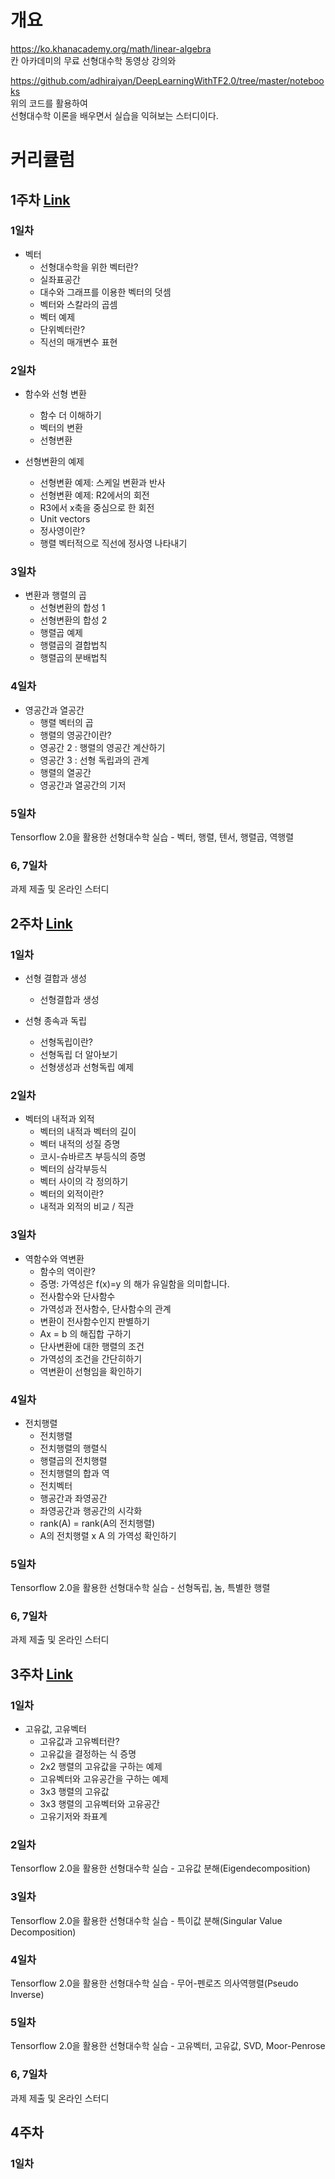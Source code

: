 # 개요

https://ko.khanacademy.org/math/linear-algebra \
칸 아카데미의 무료 선형대수학 동영상 강의와

https://github.com/adhiraiyan/DeepLearningWithTF2.0/tree/master/notebooks \
위의 코드를 활용하여\
선형대수학 이론을 배우면서 실습을 익혀보는 스터디이다.

# 커리큘럼

## 1주차 [Link](https://github.com/ii200400/studypie_memo/tree/master/Linear_algebra_for_M/1week)

### 1일차

+ 벡터
  + 선형대수학을 위한 벡터란?
  + 실좌표공간
  + 대수와 그래프를 이용한 벡터의 덧셈
  + 벡터와 스칼라의 곱셈
  + 벡터 예제
  + 단위벡터란?
  + 직선의 매개변수 표현

### 2일차

+ 함수와 선형 변환
  + 함수 더 이해하기
  + 벡터의 변환
  + 선형변환

+ 선형변환의 예제
  + 선형변환 예제: 스케일 변환과 반사
  + 선형변환 예제: R2에서의 회전
  + R3에서 x축을 중심으로 한 회전
  + Unit vectors
  + 정사영이란?
  + 행렬 벡터적으로 직선에 정사영 나타내기

### 3일차

+ 변환과 행렬의 곱
  + 선형변환의 합성 1
  + 선형변환의 합성 2
  + 행렬곱 예제
  + 행렬곱의 결합법칙
  + 행렬곱의 분배법칙
  
### 4일차

+ 영공간과 열공간
  + 행렬 벡터의 곱
  + 행렬의 영공간이란?
  + 영공간 2 : 행렬의 영공간 계산하기
  + 영공간 3 : 선형 독립과의 관계
  + 행렬의 열공간
  + 영공간과 열공간의 기저


### 5일차

Tensorflow 2.0을 활용한 선형대수학 실습 - 벡터, 행렬, 텐서, 행렬곱, 역행렬

### 6, 7일차

과제 제출 및 온라인 스터디 

## 2주차 [Link](https://github.com/ii200400/studypie_memo/tree/master/Linear_algebra_for_M/2week)

### 1일차

+ 선형 결합과 생성 
  + 선형결합과 생성
 
+ 선형 종속과 독립
  + 선형독립이란?
  + 선형독립 더 알아보기
  + 선형생성과 선형독립 예제

### 2일차

+ 벡터의 내적과 외적
  + 벡터의 내적과 벡터의 길이
  + 벡터 내적의 성질 증명
  + 코시-슈바르츠 부등식의 증명
  + 벡터의 삼각부등식
  + 벡터 사이의 각 정의하기
  + 벡터의 외적이란?
  + 내적과 외적의 비교 / 직관

### 3일차

+ 역함수와 역변환
  + 함수의 역이란?
  + 증명: 가역성은 f(x)=y 의 해가 유일함을 의미합니다.
  + 전사함수와 단사함수
  + 가역성과 전사함수, 단사함수의 관계
  + 변환이 전사함수인지 판별하기
  + Ax = b 의 해집합 구하기
  + 단사변환에 대한 행렬의 조건
  + 가역성의 조건을 간단히하기
  + 역변환이 선형임을 확인하기

### 4일차 

+ 전치행렬
  + 전치행렬
  + 전치행렬의 행렬식
  + 행렬곱의 전치행렬
  + 전치행렬의 합과 역
  + 전치벡터
  + 행공간과 좌영공간
  + 좌영공간과 행공간의 시각화
  + rank(A) = rank(A의 전치행렬)
  + A의 전치행렬 x A 의 가역성 확인하기

### 5일차
 
Tensorflow 2.0을 활용한 선형대수학 실습 - 선형독립, 놈, 특별한 행렬

### 6, 7일차

과제 제출 및 온라인 스터디

## 3주차 [Link](https://github.com/ii200400/studypie_memo/tree/master/Linear_algebra_for_M/3week)

### 1일차

+ 고유값, 고유벡터
  + 고유값과 고유벡터란?
  + 고유값을 결정하는 식 증명
  + 2x2 행렬의 고유값을 구하는 예제
  + 고유벡터와 고유공간을 구하는 예제
  + 3x3 행렬의 고유값
  + 3x3 행렬의 고유벡터와 고유공간
  + 고유기저와 좌표계

### 2일차

Tensorflow 2.0을 활용한 선형대수학 실습 - 고유값 분해(Eigendecomposition)

### 3일차

Tensorflow 2.0을 활용한 선형대수학 실습 - 특이값 분해(Singular Value Decomposition)

### 4일차

Tensorflow 2.0을 활용한 선형대수학 실습 - 무어-펜로즈 의사역행렬(Pseudo Inverse)

### 5일차
 
Tensorflow 2.0을 활용한 선형대수학 실습 - 고유벡터, 고유값, SVD, Moor-Penrose

### 6, 7일차

과제 제출 및 온라인 스터디

## 4주차

### 1일차

